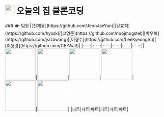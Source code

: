 <h1><img src="https://play-lh.googleusercontent.com/4cS8aXSShTIbDAxCZmPAzea6jpsnV2rwAlDtIz72N0o7ecyWzN7mOtEaCUoLVvj5kkk" style="width:30px; height:30px;"> 오늘의 집 클론코딩</h1>
### 👪 팀원
|[전재윤](https://github.com/JeonJaeYun)|[강효석](https://github.com/hyosk)|[고명준](https://github.com/noojmogstel)|[박우혁](https://github.com/yazawang)|[이경수](https://github.com/LeeKyeongSu)|[이용경](https://github.com/CE-Walf)|
|:---:|:---:|:---:|:---:|:---:|:---:|
|<img src="https://avatars.githubusercontent.com/u/95540340?v=4" width="100px" height="100px"/>|<img src="https://avatars.githubusercontent.com/u/164130905?v=4" width="100px" height="100px"/>|<img src="https://avatars.githubusercontent.com/u/114380589?v=4" width="100px" height="100px"/>|<img src="https://avatars.githubusercontent.com/u/154523061?v=4" width="100px" height="100px"/>|<img src="https://avatars.githubusercontent.com/u/155437428?v=4" width="100px" height="100px"/>|<img src="https://avatars.githubusercontent.com/u/66865438?v=4" width="100px" height="100px"/>|
|파트|파트|파트|파트|파트|파트|
